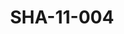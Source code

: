 ---
pid: SHA-11-004
title: SHA-11-004
language: en
original_label: 
rights: Sharhabil Ahmed
location_of_original: Sharhabil Ahmed
photographer_or_studio: 
scanned_from: photograph 14.5 by 20.7
_date: '1966'
location: Ethiopia, Addis Ababa
description: crowd of fans of Sharhabil Ahmed and Harambe
additional_notes: 
permission_display: 'yes'
on_server: 'no'
on_website: 'no'
permalink: /photopages/en/SHA-11-004
layout: photo-page
---